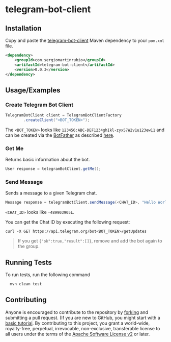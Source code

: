 # telegram-bot-client


## Installation

Copy and paste the [telegram-bot-client](https://search.maven.org/artifact/com.sergiomartinrubio/telegram-bot-client/0.0.3/jar)
Maven dependency to your `pom.xml` file.

```xml
<dependency>
    <groupId>com.sergiomartinrubio</groupId>
    <artifactId>telegram-bot-client</artifactId>
    <version>0.0.3</version>
</dependency>
```

## Usage/Examples

### Create Telegram Bot Client

```java
TelegramBotClient client = TelegramBotClientFactory
        .createClient("<BOT_TOKEN>");
```

The `<BOT_TOKEN>` looks like `123456:ABC-DEF1234ghIkl-zyx57W2v1u123ew11`
and can be created via the [BotFather](https://t.me/botfather) as 
described [here](https://core.telegram.org/bots#).

### Get Me

Returns basic information about the bot.

```java
User response = telegramBotClient.getMe();
```

### Send Message

Sends a message to a given Telegram chat.

```java
Message response = telegramBotClient.sendMessage(<CHAT_ID>, "Hello World!");
```

`<CHAT_ID>` looks like `-489903905L`.

You can get the Chat ID by executing the following request:

```shell
curl -X GET https://api.telegram.org/bot<BOT_TOKEN>/getUpdates
```

> If you get `{"ok":true,"result":[]}`, remove and add the bot again to the group.

## Running Tests

To run tests, run the following command

```bash
  mvn clean test
```

## Contributing

Anyone is encouraged to contribute to the repository 
by [forking](https://docs.github.com/en/get-started/quickstart/fork-a-repo) and 
submitting a pull request. (If you are new to GitHub, you might start 
with a [basic tutorial](https://docs.github.com/en/get-started/quickstart/set-up-git). By contributing to this project, you grant a 
world-wide, royalty-free, perpetual, irrevocable, non-exclusive, 
transferable license to all users under the terms of the [Apache 
Software License v2](http://www.apache.org/licenses/LICENSE-2.0.html) or later.
